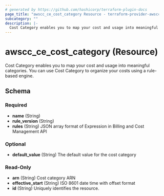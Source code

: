 ```yaml
---
# generated by https://github.com/hashicorp/terraform-plugin-docs
page_title: "awscc_ce_cost_category Resource - terraform-provider-awscc"
subcategory: ""
description: |-
  Cost Category enables you to map your cost and usage into meaningful categories. You can use Cost Category to organize your costs using a rule-based engine.
---
```


# awscc_ce_cost_category (Resource)

Cost Category enables you to map your cost and usage into meaningful categories. You can use Cost Category to organize your costs using a rule-based engine.



<!-- schema generated by tfplugindocs -->
## Schema

### Required

- **name** (String)
- **rule_version** (String)
- **rules** (String) JSON array format of Expression in Billing and Cost Management API

### Optional

- **default_value** (String) The default value for the cost category

### Read-Only

- **arn** (String) Cost category ARN
- **effective_start** (String) ISO 8601 date time with offset format
- **id** (String) Uniquely identifies the resource.


